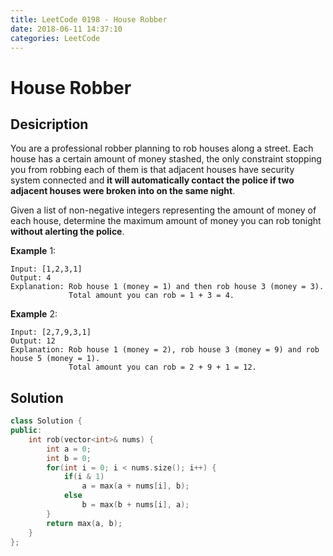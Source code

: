 ```yaml
---
title: LeetCode 0198 - House Robber
date: 2018-06-11 14:37:10
categories: LeetCode
---
```

# House Robber

<!--more-->

## Desicription

You are a professional robber planning to rob houses along a street. Each house has a certain amount of money stashed, the only constraint stopping you from robbing each of them is that adjacent houses have security system connected and **it will automatically contact the police if two adjacent houses were broken into on the same night**.

Given a list of non-negative integers representing the amount of money of each house, determine the maximum amount of money you can rob tonight **without alerting the police**.

**Example** 1:

```
Input: [1,2,3,1]
Output: 4
Explanation: Rob house 1 (money = 1) and then rob house 3 (money = 3).
             Total amount you can rob = 1 + 3 = 4.
```

**Example** 2:

```
Input: [2,7,9,3,1]
Output: 12
Explanation: Rob house 1 (money = 2), rob house 3 (money = 9) and rob house 5 (money = 1).
             Total amount you can rob = 2 + 9 + 1 = 12.
```

## Solution

```cpp
class Solution {
public:
    int rob(vector<int>& nums) {
        int a = 0;
        int b = 0;
        for(int i = 0; i < nums.size(); i++) {
            if(i & 1)
                a = max(a + nums[i], b);
            else
                b = max(b + nums[i], a);
        }
        return max(a, b);
    }
};
```